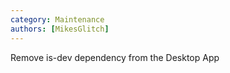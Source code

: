 ```yaml
---
category: Maintenance
authors: [MikesGlitch]
---
```


Remove is-dev dependency from the Desktop App
